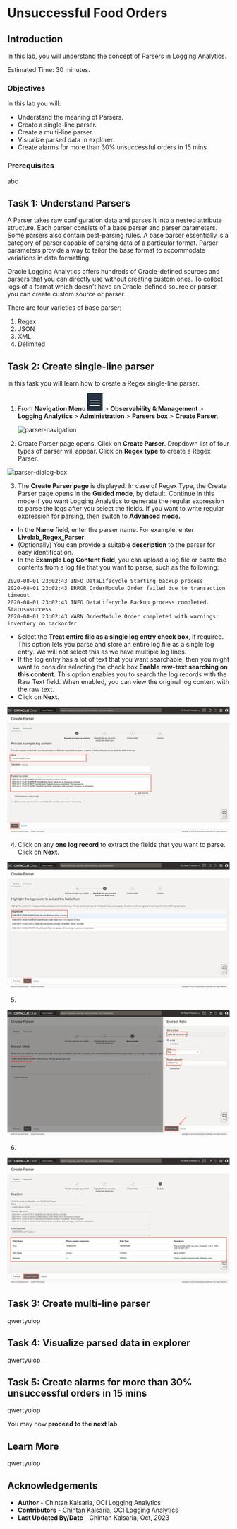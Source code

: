 # Unsuccessful Food Orders

## Introduction

In this lab, you will understand the concept of Parsers in Logging Analytics.

Estimated Time: 30 minutes.

### Objectives

In this lab you will:

* Understand the meaning of Parsers.
* Create a single-line parser.
* Create a multi-line parser.
* Visualize parsed data in explorer.
* Create alarms for more than 30% unsuccessful orders in 15 mins

### Prerequisites

abc

## Task 1: Understand Parsers

A Parser takes raw configuration data and parses it into a nested attribute structure. Each parser consists of a base parser and parser parameters. Some parsers also contain post-parsing rules. A base parser essentially is a category of parser capable of parsing data of a particular format. Parser parameters provide a way to tailor the base format to accommodate variations in data formatting.

Oracle Logging Analytics offers hundreds of Oracle-defined sources and parsers that you can directly use without creating custom ones. To collect logs of a format which doesn't have an Oracle-defined source or parser, you can create custom source or parser.

There are four varieties of base parser:

1. Regex
2. JSON
3. XML
4. Delimited

## Task 2:  Create single-line parser

In this task you will learn how to create a Regex single-line parser.

1. From **Navigation Menu** ![navigation-menu](images/navigation-menu.png) > **Observability & Management** > **Logging Analytics** > **Administration** > **Parsers box** > **Create Parser**.

    ![parser-navigation](images/parser-navigation.gif)

2. Create Parser page opens. Click on **Create Parser**. Dropdown list of four types of parser will appear. Click on **Regex type** to create a Regex Parser.

![parser-dialog-box](images/parser-box.png)

3. The **Create Parser page** is displayed. In case of Regex Type, the Create Parser page opens in the **Guided mode**, by default. Continue in this mode if you want Logging Analytics to generate the regular expression to parse the logs after you select the fields. If you want to write regular expression for parsing, then switch to **Advanced mode.**

- In the **Name** field, enter the parser name. For example, enter **Livelab\_Regex\_Parser**.
- (Optionally) You can provide a suitable **description** to the parser for easy identification.
- In the **Example Log Content field**, you can upload a log file or paste the contents from a log file that you want to parse,  such as the following:

```
2020-08-01 23:02:43 INFO DataLifecycle Starting backup process
2020-08-01 23:02:43 ERROR OrderModule Order failed due to transaction timeout
2020-08-01 23:02:43 INFO DataLifecycle Backup process completed. Status=success
2020-08-01 23:02:43 WARN OrderModule Order completed with warnings: inventory on backorder
```

- Select the **Treat entire file as a single log entry check box**, if required. This option lets you parse and store an entire log file as a single log entry. We will not select this as we have multiple log lines.
- If the log entry has a lot of text that you want searchable, then you might want to consider selecting the check box **Enable raw-text searching on this content.** This option enables you to search the log records with the Raw Text field. When enabled, you can view the original log content with the raw text.
- Click on **Next**.

![create-parser-page-1](images/create-parser-page-1.png)

4. Click on any **one log record** to extract the fields that you want to parse. Click on **Next**.

![create-parser-page-2](images/create-parser-page-2.png)

5. 

![create-parser-page-3](images/create-parser-page-3.png)

6. 

![create-parser-page-5](images/create-parser-page-5.png)


## Task 3:  Create multi-line parser

qwertyuiop

## Task 4: Visualize parsed data in explorer

qwertyuiop

## Task 5: Create alarms for more than 30% unsuccessful orders in 15 mins

qwertyuiop

You may now **proceed to the next lab**.

## Learn More

qwertyuiop

## Acknowledgements

* **Author** - Chintan Kalsaria, OCI Logging Analytics
* **Contributors** -  Chintan Kalsaria, OCI Logging Analytics
* **Last Updated By/Date** - Chintan Kalsaria, Oct, 2023
